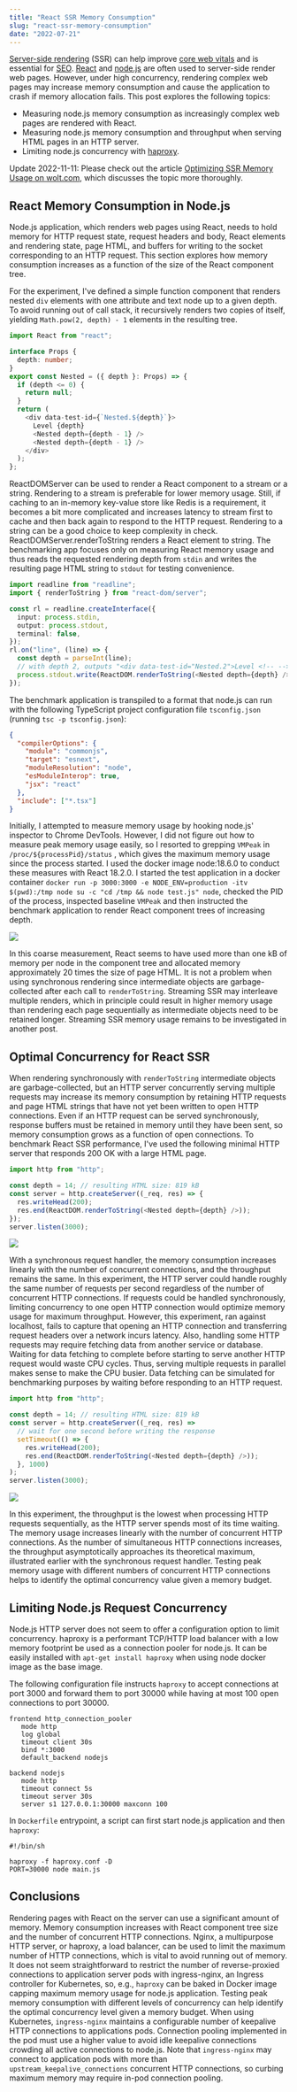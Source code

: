 ```yaml
---
title: "React SSR Memory Consumption"
slug: "react-ssr-memory-consumption"
date: "2022-07-21"
---
```


[Server-side rendering](https://web.dev/rendering-on-the-web/?ref=terolaitinen.fi#server-rendering) (SSR) can help improve [core web vitals](https://web.dev/vitals/?ref=terolaitinen.fi#core-web-vitals) and is essential for [SEO](https://en.wikipedia.org/wiki/Search_engine_optimization?ref=terolaitinen.fi). [React](https://reactjs.org/?ref=terolaitinen.fi) and [node.js](https://nodejs.org/?ref=terolaitinen.fi) are often used to server-side render web pages. However, under high concurrency, rendering complex web pages may increase memory consumption and cause the application to crash if memory allocation fails. This post explores the following topics:

-   Measuring node.js memory consumption as increasingly complex web pages are rendered with React.
-   Measuring node.js memory consumption and throughput when serving HTML pages in an HTTP server.
-   Limiting node.js concurrency with [haproxy](http://www.haproxy.org/).

Update 2022-11-11: Please check out the article [Optimizing SSR Memory Usage on wolt.com](https://careers.wolt.com/en/blog/engineering/optimizing-ssr-memory-usage-on-wolt-com?ref=terolaitinen.fi), which discusses the topic more thoroughly.

## React Memory Consumption in Node.js

Node.js application, which renders web pages using React, needs to hold memory for HTTP request state, request headers and body, React elements and rendering state, page HTML, and buffers for writing to the socket corresponding to an HTTP request. This section explores how memory consumption increases as a function of the size of the React component tree.

For the experiment, I've defined a simple function component that renders nested `div` elements with one attribute and text node up to a given depth. To avoid running out of call stack, it recursively renders two copies of itself, yielding `Math.pow(2, depth) - 1` elements in the resulting tree.

```typescript
import React from "react";

interface Props {
  depth: number;
}
export const Nested = ({ depth }: Props) => {
  if (depth <= 0) {
    return null;
  }
  return (
    <div data-test-id={`Nested.${depth}`}>
      Level {depth}
      <Nested depth={depth - 1} />
      <Nested depth={depth - 1} />
    </div>
  );
};
```

ReactDOMServer can be used to render a React component to a stream or a string. Rendering to a stream is preferable for lower memory usage. Still, if caching to an in-memory key-value store like Redis is a requirement, it becomes a bit more complicated and increases latency to stream first to cache and then back again to respond to the HTTP request. Rendering to a string can be a good choice to keep complexity in check. ReactDOMServer.renderToString renders a React element to string. The benchmarking app focuses only on measuring React memory usage and thus reads the requested rendering depth from `stdin` and writes the resulting page HTML string to `stdout` for testing convenience.

```typescript
import readline from "readline";
import { renderToString } from "react-dom/server";

const rl = readline.createInterface({
  input: process.stdin,
  output: process.stdout,
  terminal: false,
});
rl.on("line", (line) => {
  const depth = parseInt(line);
  // with depth 2, outputs "<div data-test-id="Nested.2">Level <!-- -->2<div data-test-id="Nested.1">Level <!-- -->1</div></div>"
  process.stdout.write(ReactDOM.renderToString(<Nested depth={depth} />));
});
```

The benchmark application is transpiled to a format that node.js can run with the following TypeScript project configuration file `tsconfig.json` (running `tsc -p tsconfig.json`):

```json
{
  "compilerOptions": {
    "module": "commonjs",
    "target": "esnext",
    "moduleResolution": "node",
    "esModuleInterop": true,
    "jsx": "react"
  },
  "include": ["*.tsx"]
}
```

Initially, I attempted to measure memory usage by hooking node.js' inspector to Chrome DevTools. However, I did not figure out how to measure peak memory usage easily, so I resorted to grepping `VMPeak` in `/proc/${processPid}/status` , which gives the maximum memory usage since the process started. I used the docker image node:18.6.0 to conduct these measures with React 18.2.0. I started the test application in a docker container `docker run -p 3000:3000 -e NODE_ENV=production -itv $(pwd):/tmp node su -c "cd /tmp && node test.js" node`, checked the PID of the process, inspected baseline `VMPeak` and then instructed the benchmark application to render React component trees of increasing depth.

![](/images/2022/07/React-SSR-Memory-Usage.svg)

In this coarse measurement, React seems to have used more than one kB of memory per node in the component tree and allocated memory approximately 20 times the size of page HTML. It is not a problem when using synchronous rendering since intermediate objects are garbage-collected after each call to `renderToString`. Streaming SSR may interleave multiple renders, which in principle could result in higher memory usage than rendering each page sequentially as intermediate objects need to be retained longer. Streaming SSR memory usage remains to be investigated in another post.

## Optimal Concurrency for React SSR

When rendering synchronously with `renderToString` intermediate objects are garbage-collected, but an HTTP server concurrently serving multiple requests may increase its memory consumption by retaining HTTP requests and page HTML strings that have not yet been written to open HTTP connections. Even if an HTTP request can be served synchronously, response buffers must be retained in memory until they have been sent, so memory consumption grows as a function of open connections. To benchmark React SSR performance, I've used the following minimal HTTP server that responds 200 OK with a large HTML page.

```typescript
import http from "http";

const depth = 14; // resulting HTML size: 819 kB
const server = http.createServer((_req, res) => {
  res.writeHead(200);
  res.end(ReactDOM.renderToString(<Nested depth={depth} />));
});
server.listen(3000);
```

![](/images/2022/07/memory-usage-and-throughput-sync-handler.svg)

With a synchronous request handler, the memory consumption increases linearly with the number of concurrent connections, and the throughput remains the same. In this experiment, the HTTP server could handle roughly the same number of requests per second regardless of the number of concurrent HTTP connections. If requests could be handled synchronously, limiting concurrency to one open HTTP connection would optimize memory usage for maximum throughput. However, this experiment, ran against localhost, fails to capture that opening an HTTP connection and transferring request headers over a network incurs latency. Also, handling some HTTP requests may require fetching data from another service or database. Waiting for data fetching to complete before starting to serve another HTTP request would waste CPU cycles. Thus, serving multiple requests in parallel makes sense to make the CPU busier. Data fetching can be simulated for benchmarking purposes by waiting before responding to an HTTP request.

```typescript
import http from "http";

const depth = 14; // resulting HTML size: 819 kB
const server = http.createServer((_req, res) =>
  // wait for one second before writing the response
  setTimeout(() => {
    res.writeHead(200);
    res.end(ReactDOM.renderToString(<Nested depth={depth} />));
  }, 1000)
);
server.listen(3000);
```

![](/images/2022/07/memory-usage-and-throughput-async-handler.svg)

In this experiment, the throughput is the lowest when processing HTTP requests sequentially, as the HTTP server spends most of its time waiting. The memory usage increases linearly with the number of concurrent HTTP connections. As the number of simultaneous HTTP connections increases, the throughput asymptotically approaches its theoretical maximum, illustrated earlier with the synchronous request handler. Testing peak memory usage with different numbers of concurrent HTTP connections helps to identify the optimal concurrency value given a memory budget.

## Limiting Node.js Request Concurrency

Node.js HTTP server does not seem to offer a configuration option to limit concurrency. haproxy is a performant TCP/HTTP load balancer with a low memory footprint be used as a connection pooler for node.js. It can be easily installed with `apt-get install haproxy` when using node docker image as the base image.

The following configuration file instructs `haproxy` to accept connections at port 3000 and forward them to port 30000 while having at most 100 open connections to port 30000.

```
frontend http_connection_pooler
   mode http
   log global
   timeout client 30s
   bind *:3000
   default_backend nodejs

backend nodejs
   mode http
   timeout connect 5s
   timeout server 30s
   server s1 127.0.0.1:30000 maxconn 100
```

In `Dockerfile` entrypoint, a script can first start node.js application and then `haproxy`:

```
#!/bin/sh

haproxy -f haproxy.conf -D
PORT=30000 node main.js
```

## Conclusions

Rendering pages with React on the server can use a significant amount of memory. Memory consumption increases with React component tree size and the number of concurrent HTTP connections. Nginx, a multipurpose HTTP server, or haproxy, a load balancer, can be used to limit the maximum number of HTTP connections, which is vital to avoid running out of memory. It does not seem straightforward to restrict the number of reverse-proxied connections to application server pods with ingress-nginx, an Ingress controller for Kubernetes, so, e.g., `haproxy` can be baked in Docker image capping maximum memory usage for node.js application. Testing peak memory consumption with different levels of concurrency can help identify the optimal concurrency level given a memory budget. When using Kubernetes, `ingress-nginx` maintains a configurable number of keepalive HTTP connections to applications pods. Connection pooling implemented in the pod must use a higher value to avoid idle keepalive connections crowding all active connections to node.js. Note that `ingress-nginx` may connect to application pods with more than `upstream_keepalive_connections` concurrent HTTP connections, so curbing maximum memory may require in-pod connection pooling.